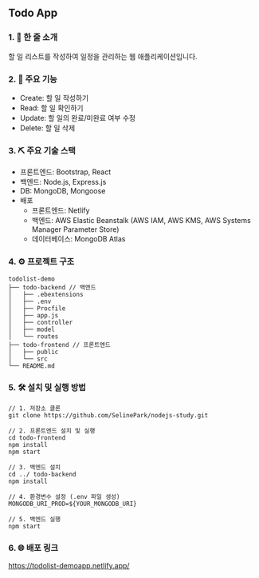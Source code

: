 ## Todo App
### 1. 📌 한 줄 소개
할 일 리스트를 작성하여 일정을 관리하는 웹 애플리케이션입니다.
### 2. 🚀 주요 기능
- Create: 할 일 작성하기
- Read: 할 일 확인하기
- Update: 할 일의 완료/미완료 여부 수정
- Delete: 할 일 삭제
### 3. ⛏️ 주요 기술 스택
- 프론트엔드: Bootstrap, React
- 백엔드: Node.js, Express.js
- DB: MongoDB, Mongoose
- 배포
  - 프론트엔드: Netlify
  - 백엔드: AWS Elastic Beanstalk (AWS IAM, AWS KMS, AWS Systems Manager Parameter Store)
  - 데이터베이스: MongoDB Atlas
### 4. ⚙️ 프로젝트 구조
```
todolist-demo
├── todo-backend // 백엔드
│   ├── .ebextensions
│   ├── .env
│   ├── Procfile
│   ├── app.js
│   ├── controller
│   ├── model
│   └── routes
├── todo-frontend // 프론트엔드
│   ├── public
│   └── src
└── README.md
```
### 5. 🛠️ 설치 및 실행 방법
```
// 1. 저장소 클론
git clone https://github.com/SelinePark/nodejs-study.git

// 2. 프론트엔드 설치 및 실행
cd todo-frontend
npm install
npm start

// 3. 백엔드 설치
cd ../ todo-backend
npm install

// 4. 환경변수 설정 (.env 파일 생성)
MONGODB_URI_PROD=${YOUR_MONGODB_URI}

// 5. 백엔드 실행
npm start
```
### 6. 🌐 배포 링크
https://todolist-demoapp.netlify.app/
